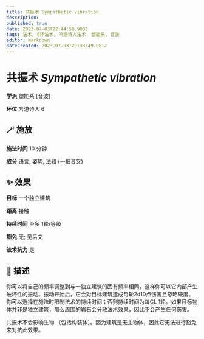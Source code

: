 ```yaml
---
title: 共振术 Sympathetic vibration
description: 
published: true
date: 2023-07-03T22:44:50.903Z
tags: 法术, 6环法术, 吟游诗人法术, 塑能系, 音波
editor: markdown
dateCreated: 2023-07-03T20:33:49.081Z
---
```


# **共振术** *Sympathetic vibration*

**学派** 塑能系 \[音波\] 

**环位** 吟游诗人 6

## 🪄 施放

**施法时间** 10 分钟

**成分** 语言, 姿势, 法器 (一把音叉)

## ✨ 效果 

**目标** 一个独立建筑 

**距离** 接触  

**持续时间** 至多 1轮/等级 

**豁免** 无; 见后文

**法术抗力** 是

## 📖 描述

你可以将自己的频率调整到与一独立建筑的固有频率相同，这样你可以它内部产生破坏性的振动。振动开始后，它会对目标建筑造成每轮2d10点伤害且忽略硬度。你可以选择在施法时限制法术的持续时间；否则持续时间为每CL 1轮。如果目标物体并非是独立建筑，那么周围的岩石会分散法术效果，因此不会产生任何伤害。

共振术不会影响生物 （包括构装体）。因为建筑是无主物体，因此它无法进行豁免来对抗此效果。
    